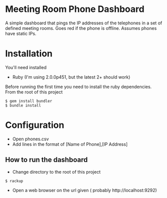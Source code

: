 # Meeting Room Phone Dashboard

A simple dashboard that pings the IP addresses of the telephones in a set of defined meeting rooms.  Goes red if the phone is offline.  Assumes phones have static IPs.

# Installation

You'll need installed

 - Ruby (I'm using 2.0.0p451, but the latest 2+ should work)

Before running the first time you need to install the ruby dependencies.  From the root of this project

  ```
  $ gem install bundler
  $ bundle install
  ```
# Configuration

 - Open phones.csv
 - Add lines in the format of [Name of Phone],[IP Address]

  
## How to run the dashboard

 - Change directory to the root of this project
  ```
  $ rackup
  ```
 - Open a web browser on the url given ( probably http://localhost:9292)
  
  